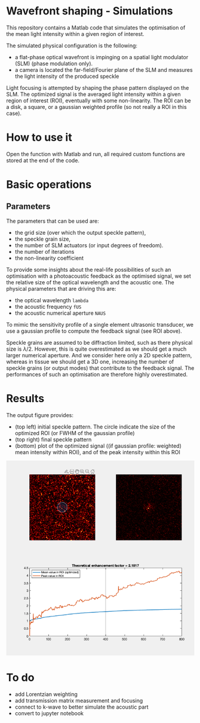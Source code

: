 # Wavefront shaping - Simulations

This repository contains a Matlab code that simulates the optimisation of the mean light intensity within a given region of interest.

The simulated physical configuration is the following: 

- a flat-phase optical wavefront is impinging on a spatial light modulator (SLM) (phase modulation only).
- a camera is located the far-field/Fourier plane of the SLM and measures the light intensity of the produced speckle

Light focusing is attempted by shaping the phase pattern displayed on the SLM. The optimized signal is the averaged light intensity within a given region of interest (ROI), eventually with some non-linearity. The ROI can be a disk, a square, or a gaussian weighted profile (so not really a ROI in this case).

# How to use it

Open the function with Matlab and run, all required custom functions are stored at the end of the code.

# Basic operations

## Parameters

The parameters that can be used are:

- the grid size (over which the output speckle pattern),
- the speckle grain size, 
- the number of SLM actuators (or input degrees of freedom).
- the number of iterations
- the non-linearity coefficient

To provide some insights about the real-life possibilities of such an optimisation with a photoacoustic feedback as the optimised signal, we set the relative size of the optical wavelength and the acoustic one.
The physical parameters that are driving this are:

- the optical wavelength `lambda`
- the acoustic frequency `fUS`
- the acoustic numerical aperture `NAUS`

To mimic the sensitivity profile of a single element ultrasonic transducer, we use a gaussian profile to compute the feedback signal (see ROI above).

Speckle grains are assumed to be diffraction limited, such as there physical size is $`\lambda/2`$. However, this is quite overestimated as we should get a much larger numerical aperture. And we consider here only a 2D speckle pattern, whereas in tissue we should get a 3D one, increasing the number of speckle grains (or output modes) that contribute to the feedback signal. The performances of such an optimisation are therefore highly overestimated.

# Results

The output figure provides: 

- (top left) initial speckle pattern. The circle indicate the size of the optimized ROI (or FWHM of the gaussian profile)
- (top right) final speckle pattern
- (bottom) plot of the optimized signal ((if gaussian profile: weighted) mean intensity within ROI), and of the peak intensity within this ROI

![image.png](./image.png)

# To do
- add Lorentzian weighting
- add transmission matrix measurement and focusing
- connect to k-wave to better simulate the acoustic part
- convert to jupyter notebook
